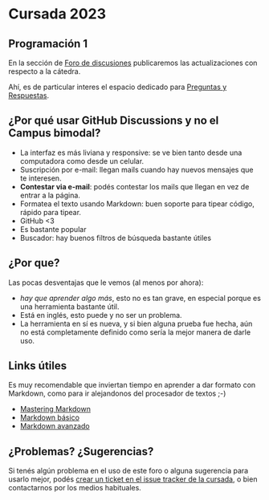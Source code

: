 # Cursada 2023

## Programación 1

En la sección de [Foro de discusiones](https://github.com/INGCOM-UNRN-P1/cursada-2023/discussions) publicaremos las actualizaciones con respecto a la cátedra.

Ahí, es de particular interes el espacio dedicado para [Preguntas y Respuestas](https://github.com/INGCOM-UNRN-P1/cursada-2023/discussions/categories/preguntas-y-respuestas).

## ¿Por qué usar GitHub Discussions y no el Campus bimodal?

- La interfaz es más liviana y responsive: se ve bien tanto desde una computadora como desde un celular.
- Suscripción por e-mail: llegan mails cuando hay nuevos mensajes que te interesen.
- **Contestar via e-mail**: podés contestar los mails que llegan en vez de entrar a la página.
- Formatea el texto usando Markdown: buen soporte para tipear código, rápido para tipear.
- GitHub <3
- Es bastante popular
- Buscador: hay buenos filtros de búsqueda bastante útiles


## ¿Por que?

Las pocas desventajas que le vemos (al menos por ahora):
 * _hay que aprender algo más_, esto no es tan grave, en especial porque es una herramienta bastante útil.
 * Está en inglés, esto puede y no ser un problema.
 * La herramienta en sí es nueva, y si bien alguna prueba fue hecha, aún no está completamente definido como sería la mejor manera de darle uso.

## Links útiles
Es muy recomendable que inviertan tiempo en aprender a dar formato con Markdown, como para ir alejandonos del procesador de textos ;-)

- [Mastering Markdown](https://guides.github.com/features/mastering-markdown/)
- [Markdown básico](https://help.github.com/articles/markdown-basics/)
- [Markdown avanzado](https://help.github.com/articles/github-flavored-markdown/)


## ¿Problemas? ¿Sugerencias?

Si tenés algún problema en el uso de este foro o alguna sugerencia para usarlo mejor, podés [crear un ticket en el issue tracker de la cursada](https://github.com/INGCOM-UNRN-P1/cursada-2023/issues), o bien contactarnos por los medios habituales.

